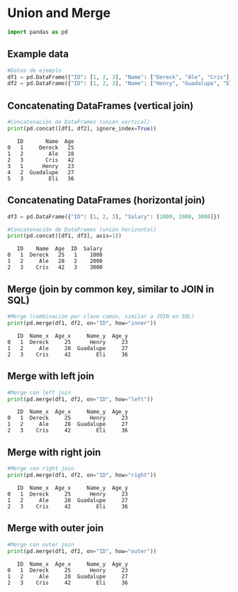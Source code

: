 # Union and Merge


```python
import pandas as pd
```

## Example data


```python
#Datos de ejemplo
df1 = pd.DataFrame({"ID": [1, 2, 3], "Name": ["Dereck", "Ale", "Cris"], "Age": [25, 28, 42]})
df2 = pd.DataFrame({"ID": [1, 2, 3], "Name": ["Henry", "Guadalupe", "Eli"], "Age": [23, 27, 36]})
```

## Concatenating DataFrames (vertical join)


```python
#Concatenación de DataFrames (unión vertical)
print(pd.concat([df1, df2], ignore_index=True))
```

       ID       Name  Age
    0   1     Dereck   25
    1   2        Ale   28
    2   3       Cris   42
    3   1      Henry   23
    4   2  Guadalupe   27
    5   3        Eli   36
    

## Concatenating DataFrames (horizontal join)


```python
df3 = pd.DataFrame({"ID": [1, 2, 3], "Salary": [1000, 2000, 3000]})

#Concatenación de DataFrames (unión horizontal)
print(pd.concat([df1, df3], axis=1))
```

       ID    Name  Age  ID  Salary
    0   1  Dereck   25   1    1000
    1   2     Ale   28   2    2000
    2   3    Cris   42   3    3000
    

## Merge (join by common key, similar to JOIN in SQL)


```python
#Merge (combinación por clave común, similar a JOIN en SQL)
print(pd.merge(df1, df2, on="ID", how="inner"))
```

       ID  Name_x  Age_x     Name_y  Age_y
    0   1  Dereck     25      Henry     23
    1   2     Ale     28  Guadalupe     27
    2   3    Cris     42        Eli     36
    

## Merge with left join


```python
#Merge con left join
print(pd.merge(df1, df2, on="ID", how="left"))
```

       ID  Name_x  Age_x     Name_y  Age_y
    0   1  Dereck     25      Henry     23
    1   2     Ale     28  Guadalupe     27
    2   3    Cris     42        Eli     36
    

## Merge with right join


```python
#Merge con right join
print(pd.merge(df1, df2, on="ID", how="right"))
```

       ID  Name_x  Age_x     Name_y  Age_y
    0   1  Dereck     25      Henry     23
    1   2     Ale     28  Guadalupe     27
    2   3    Cris     42        Eli     36
    

## Merge with outer join


```python
#Merge con outer join
print(pd.merge(df1, df2, on="ID", how="outer"))
```

       ID  Name_x  Age_x     Name_y  Age_y
    0   1  Dereck     25      Henry     23
    1   2     Ale     28  Guadalupe     27
    2   3    Cris     42        Eli     36
    
